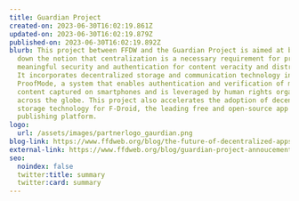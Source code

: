 ```yaml
---
title: Guardian Project
created-on: 2023-06-30T16:02:19.861Z
updated-on: 2023-06-30T16:02:19.879Z
published-on: 2023-06-30T16:02:19.892Z
blurb: This project between FFDW and the Guardian Project is aimed at breaking
  down the notion that centralization is a necessary requirement for providing
  meaningful security and authentication for content veracity and distribution.
  It incorporates decentralized storage and communication technology into
  ProofMode, a system that enables authentication and verification of multimedia
  content captured on smartphones and is leveraged by human rights organizations
  across the globe. This project also accelerates the adoption of decentralized
  storage technology for F-Droid, the leading free and open-source app
  publishing platform.
logo:
  url: /assets/images/partnerlogo_gaurdian.png
blog-link: https://www.ffdweb.org/blog/the-future-of-decentralized-apps-a-q-a-with-guardian-project/
external-link: https://www.ffdweb.org/blog/guardian-project-annoucement/
seo:
  noindex: false
  twitter:title: summary
  twitter:card: summary
---
```


